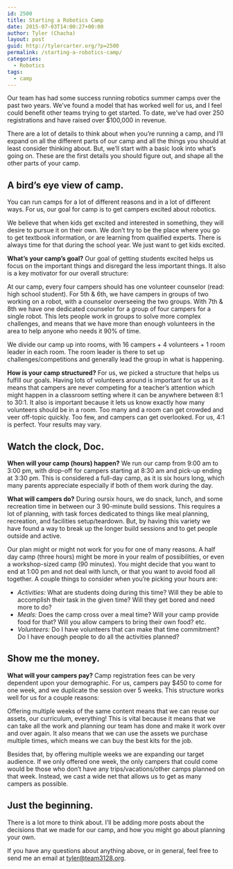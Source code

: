 ```yaml
---
id: 2500
title: Starting a Robotics Camp
date: 2015-07-03T14:00:27+00:00
author: Tyler (Chacha)
layout: post
guid: http://tylercarter.org/?p=2500
permalink: /starting-a-robotics-camp/
categories:
  - Robotics
tags:
  - camp
---
```

Our team has had some success running robotics summer camps over the past two years. We&#8217;ve found a model that has worked well for us, and I feel could benefit other teams trying to get started. To date, we&#8217;ve had over 250 registrations and have raised over $100,000 in revenue.

There are a lot of details to think about when you&#8217;re running a camp, and I&#8217;ll expand on all the different parts of our camp and all the things you should at least consider thinking about. But, we&#8217;ll start with a basic look into what&#8217;s going on. These are the first details you should figure out, and shape all the other parts of your camp.

## A bird&#8217;s eye view of camp.

You can run camps for a lot of different reasons and in a lot of different ways. For us, our goal for camp is to get campers excited about robotics.

We believe that when kids get excited and interested in something, they will desire to pursue it on their own. We don&#8217;t try to be the place where you go to get textbook information, or are learning from qualified experts. There is always time for that during the school year. We just want to get kids excited.

**What&#8217;s your camp&#8217;s goal?** Our goal of getting students excited helps us focus on the important things and disregard the less important things. It also is a key motivator for our overall structure:

At our camp, every four campers should has one volunteer counselor (read: high school student). For 5th & 6th, we have campers in groups of two working on a robot, with a counselor overseeing the two groups. With 7th & 8th we have one dedicated counselor for a group of four campers for a single robot. This lets people work in groups to solve more complex challenges, and means that we have more than enough volunteers in the area to help anyone who needs it 90% of time.

We divide our camp up into rooms, with 16 campers + 4 volunteers + 1 room leader in each room. The room leader is there to set up challenges/competitions and generally lead the group in what is happening.

**How is your camp structured?** For us, we picked a structure that helps us fulfill our goals. Having lots of volunteers around is important for us as it means that campers are never competing for a teacher&#8217;s attention which might happen in a classroom setting where it can be anywhere between 8:1 to 30:1. It also is important because it lets us know exactly how many volunteers should be in a room. Too many and a room can get crowded and veer off-topic quickly. Too few, and campers can get overlooked. For us, 4:1 is perfect. Your results may vary.

## Watch the clock, Doc.

**When will your camp (hours) happen?** We run our camp from 9:00 am to 3:00 pm, with drop-off for campers starting at 8:30 am and pick-up ending at 3:30 pm. This is considered a full-day camp, as it is six hours long, which many parents appreciate especially if both of them work during the day.

**What will campers do?** During oursix hours, we do snack, lunch, and some recreation time in between our 3 90-minute build sessions. This requires a lot of planning, with task forces dedicated to things like meal planning, recreation, and facilities setup/teardown. But, by having this variety we have found a way to break up the longer build sessions and to get people outside and active.

Our plan might or might not work for you for one of many reasons. A half day camp (three hours) might be more in your realm of possibilities, or even a workshop-sized camp (90 minutes). You might decide that you want to end at 1:00 pm and not deal with lunch, or that you want to avoid food all together. A couple things to consider when you&#8217;re picking your hours are:

  * _Activities:_ What are students doing during this time? Will they be able to accomplish their task in the given time? Will they get bored and need more to do?
  * _Meals:_ Does the camp cross over a meal time? Will your camp provide food for that? Will you allow campers to bring their own food? etc.
  * _Volunteers:_ Do I have volunteers that can make that time commitment? Do I have enough people to do all the activities planned?

## Show me the money.

**What will your campers pay?** Camp registration fees can be very dependent upon your demographic. For us, campers pay $450 to come for one week, and we duplicate the session over 5 weeks. This structure works well for us for a couple reasons:

Offering multiple weeks of the same content means that we can reuse our assets, our curriculum, everything! This is vital because it means that we can take all the work and planning our team has done and make it work over and over again. It also means that we can use the assets we purchase multiple times, which means we can buy the best kits for the job.

Besides that, by offering multiple weeks we are expanding our target audience. If we only offered one week, the only campers that could come would be those who don&#8217;t have any trips/vacations/other camps planned on that week. Instead, we cast a wide net that allows us to get as many campers as possible.

## Just the beginning.

There is a lot more to think about. I&#8217;ll be adding more posts about the decisions that we made for our camp, and how you might go about planning your own.

If you have any questions about anything above, or in general, feel free to send me an email at tyler@team3128.org.